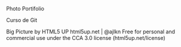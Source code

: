 Photo Portifolio

Curso de Git

Big Picture by HTML5 UP
html5up.net | @ajlkn
Free for personal and commercial use under the CCA 3.0 license (html5up.net/license)
